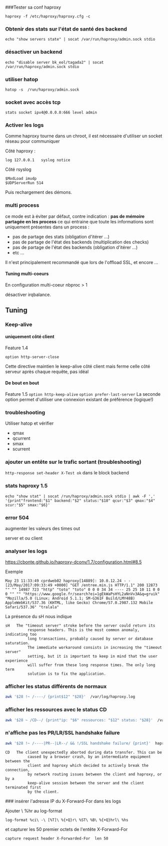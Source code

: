 ###Tester sa conf haproxy
```
haproxy -f /etc/haproxy/haproxy.cfg -c
```

### Obtenir des stats sur l'état de santé des backend
```
echo "show servers state" | socat /var/run/haproxy/admin.sock stdio
```
### désactiver un backend 
```
echo "disable server bk_eol/tagada2" | socat /var/run/haproxy/admin.sock stdio
```
### utiliser hatop
```
hatop -s  /run/haproxy/admin.sock
```
### socket avec accès tcp 
```
stats socket ipv4@0.0.0.0:666 level admin
```
### Activer les logs

Comme haproxy tourne dans un chroot, il est nécessaire d'utiliser un socket réseau pour communiquer 

Côté haproxy :
```
log 127.0.0.1   syslog notice
```
Côté rsyslog
```
$ModLoad imudp
$UDPServerRun 514
```
Puis rechargement des démons. 

### multi process

ce mode est à éviter par défaut, contre indication :
**pas de mémoire partagée en les process**
ce qui entraine que toute les informations sont uniquement présentes dans un process :
* pas de partage des stats (obligation d'itérer ...)
* pas de partage de l'état des backends (multiplication des checks)
* pas de partage de l'état des backends (obligation d'itérer ...)
* etc ...
 
Il n'est principalement recommandé que lors de l'offload SSL, et encore ...  
#### Tuning multi-coeurs

En configuration multi-coeur nbproc > 1

désactiver irqbalance.

## Tuning
### Keep-alive
#### uniquement côté client
Feature 1.4 

`option http-server-close`

Cette directive maintien le keep-alive côté client mais ferme celle côté serveur après chaque requête, pas idéal
#### De bout en bout 
Feature 1.5
`option http-keep-alive`
`option prefer-last-server`
La seconde option permet d'utiliser une connexion existant de préférence (logique!) 

### troubleshooting

Utiliser hatop et vérifier

* qmax
* qcurrent
* smax
* scurrent

### ajouter un entête sur le trafic sortant (troubleshooting)

`http-response set-header X-Test ok` dans le block backend

### stats haproxy 1.5
`echo "show stat" | socat /run/haproxy/admin.sock stdio | awk -F ',' '{print"frontend:"$1" backend:"$2" status:"$18" qcur:"$3" qmax:"$4" scur:"$5" smax:"$6}'`

### error 504 

augmenter les valeurs des times out

server et ou client

### analyser les logs

https://cbonte.github.io/haproxy-dconv/1.7/configuration.html#8.5

Exemple 
```
May 23 11:33:49 cprdweb02 haproxy[14889]: 10.0.12.24 - - [23/May/2017:09:33:49 +0000] "GET /entree.min.js HTTP/1.1" 200 12873 "" "" 14987 723 "http" "toto" "toto" 0 0 0 34 34 ---- 25 25 10 11 0 0 0 "" "" "https://www.google.fr/search?ei=1gEkWaPsHYL2aNnVv3A&q=gruik" "Mozilla/5.0 (Linux; Android 5.1.1; SM-G361F Build/LMY48B) AppleWebKit/537.36 (KHTML, like Gecko) Chrome/57.0.2987.132 Mobile Safari/537.36" "tralala" 
```

La présence du sH nous indique 

```
sH   The "timeout server" stroke before the server could return its
          response headers. This is the most common anomaly, indicating too
          long transactions, probably caused by server or database saturation.
          The immediate workaround consists in increasing the "timeout server"
          setting, but it is important to keep in mind that the user experience
          will suffer from these long response times. The only long term
          solution is to fix the application.
```

### afficher les status différents de normaux

```bash
awk '$28 !~ /----/ {print$12" "$28}'  /var/log/haproxy.log
```

### afficher les ressources avec le status CD

```bash
awk '$28 ~ /CD--/ {print"ip: "$6" ressources: "$12" status: "$28}'  /var/log/haproxy.log
```

### n'affiche pas les PR/LR/SSL handshake failure
```bash
awk '$28 !~ /----|PR--|LR--/ && !/SSL handshake failure/ {print}'  haproxy.log.4 | less
```

```
CD   The client unexpectedly aborted during data transfer. This can be
          caused by a browser crash, by an intermediate equipment between the
          client and haproxy which decided to actively break the connection,
          by network routing issues between the client and haproxy, or by a
          keep-alive session between the server and the client terminated first
          by the client.

```

### insérer l'adresse IP du X-Forward-For dans les logs

Ajouter \ %hr au log-format 

```
log-format %ci\ -\ [%T]\ %{+Q}r\ %ST\ %B\ %{+Q}hrl\ %hs
```
et capturer les 50 premier octets de l'entête X-Forward-For

```
capture request header X-Forwarded-For  len 50
```

